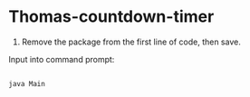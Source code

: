 # Thomas-countdown-timer

1. Remove the package from the first line of code, then save.

Input into command prompt:

```javac *.java

java Main
